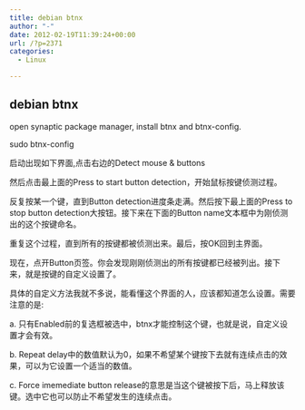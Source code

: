 ```yaml
---
title: debian btnx
author: "-"
date: 2012-02-19T11:39:24+00:00
url: /?p=2371
categories:
  - Linux

---
```

## debian btnx
open synaptic package manager, install btnx and btnx-config.

sudo btnx-config

启动出现如下界面,点击右边的Detect mouse & buttons

然后点击最上面的Press to start button detection，开始鼠标按键侦测过程。

反复按某一个键，直到Button detection进度条走满。然后按下最上面的Press to stop button detection大按钮。接下来在下面的Button name文本框中为刚侦测出的这个按键命名。

重复这个过程，直到所有的按键都被侦测出来。最后，按OK回到主界面。

现在，点开Button页签。你会发现刚刚侦测出的所有按键都已经被列出。接下来，就是按键的自定义设置了。

具体的自定义方法我就不多说，能看懂这个界面的人，应该都知道怎么设置。需要注意的是: 
  
a. 只有Enabled前的复选框被选中，btnx才能控制这个键，也就是说，自定义设置才会有效。
  
b. Repeat delay中的数值默认为0，如果不希望某个键按下去就有连续点击的效果，可以为它设置一个适当的数值。
  
c. Force imemediate button release的意思是当这个键被按下后，马上释放该键。选中它也可以防止不希望发生的连续点击。